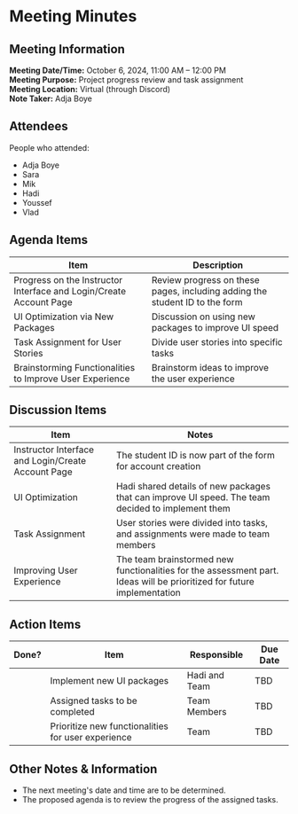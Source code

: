 # Meeting Minutes
## Meeting Information
**Meeting Date/Time:** October 6, 2024, 11:00 AM – 12:00 PM  
**Meeting Purpose:** Project progress review and task assignment  
**Meeting Location:** Virtual (through Discord)  
**Note Taker:** Adja Boye  

## Attendees
People who attended:
- Adja Boye
- Sara
- Mik
- Hadi
- Youssef
- Vlad

## Agenda Items

Item | Description
---- | ----
Progress on the Instructor Interface and Login/Create Account Page | Review progress on these pages, including adding the student ID to the form
UI Optimization via New Packages | Discussion on using new packages to improve UI speed
Task Assignment for User Stories | Divide user stories into specific tasks
Brainstorming Functionalities to Improve User Experience | Brainstorm ideas to improve the user experience

## Discussion Items
Item | Notes |
---- | ---- |
Instructor Interface and Login/Create Account Page | The student ID is now part of the form for account creation |
UI Optimization | Hadi shared details of new packages that can improve UI speed. The team decided to implement them |
Task Assignment | User stories were divided into tasks, and assignments were made to team members |
Improving User Experience | The team brainstormed new functionalities for the assessment part. Ideas will be prioritized for future implementation |

## Action Items
| Done? | Item | Responsible | Due Date |
| ---- | ---- | ---- | ---- |
| | Implement new UI packages | Hadi and Team | TBD |
| | Assigned tasks to be completed | Team Members | TBD |
| | Prioritize new functionalities for user experience | Team | TBD |

## Other Notes & Information
- The next meeting's date and time are to be determined.
- The proposed agenda is to review the progress of the assigned tasks.